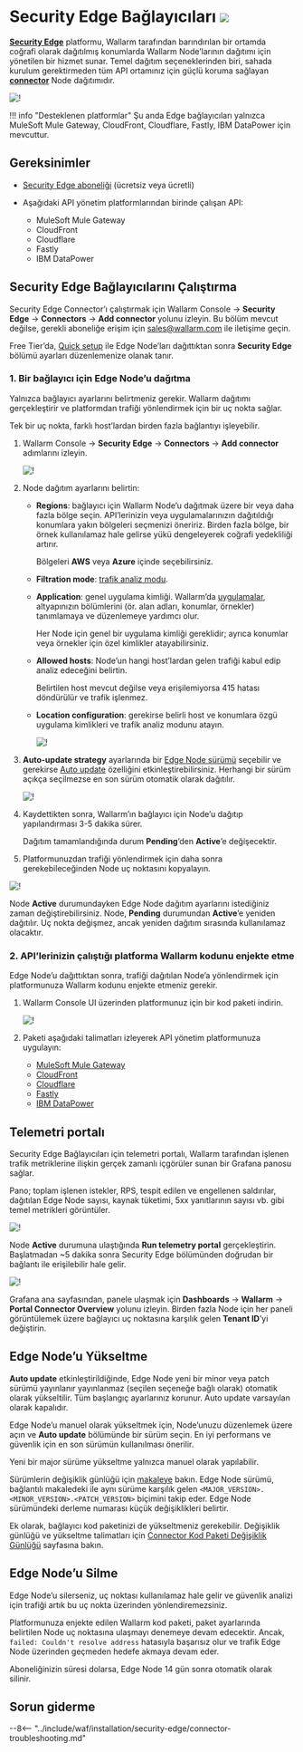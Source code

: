 [se-connector-setup-img]:           ../../images/waf-installation/security-edge/connectors/setup-view.png
[filtration-mode-docs]:             ../../admin-en/configure-wallarm-mode.md
[se-connector-hosts-locations-img]: ../../images/waf-installation/security-edge/connectors/hosts-locations.png

# Security Edge Bağlayıcıları <a href="../../../about-wallarm/subscription-plans/#security-edge-paid-plan"><img src="../../../images/security-edge-tag.svg" style="border: none;"></a>

[**Security Edge**](overview.md) platformu, Wallarm tarafından barındırılan bir ortamda coğrafi olarak dağıtılmış konumlarda Wallarm Node’larının dağıtımı için yönetilen bir hizmet sunar. Temel dağıtım seçeneklerinden biri, sahada kurulum gerektirmeden tüm API ortamınız için güçlü koruma sağlayan [**connector**](../connectors/overview.md) Node dağıtımıdır.

![!](../../images/waf-installation/security-edge/connectors/traffic-flow.png)

!!! info "Desteklenen platformlar"
    Şu anda Edge bağlayıcıları yalnızca MuleSoft Mule Gateway, CloudFront, Cloudflare, Fastly, IBM DataPower için mevcuttur.

## Gereksinimler

* [Security Edge aboneliği](../../about-wallarm/subscription-plans.md) (ücretsiz veya ücretli)
* Aşağıdaki API yönetim platformlarından birinde çalışan API:

    * MuleSoft Mule Gateway
    * CloudFront
    * Cloudflare
    * Fastly
    * IBM DataPower

## Security Edge Bağlayıcılarını Çalıştırma

Security Edge Connector’ı çalıştırmak için Wallarm Console → **Security Edge** → **Connectors** → **Add connector** yolunu izleyin. Bu bölüm mevcut değilse, gerekli aboneliğe erişim için sales@wallarm.com ile iletişime geçin.

Free Tier’da, [Quick setup](free-tier.md) ile Edge Node’ları dağıttıktan sonra **Security Edge** bölümü ayarları düzenlemenize olanak tanır.

### 1. Bir bağlayıcı için Edge Node’u dağıtma

Yalnızca bağlayıcı ayarlarını belirtmeniz gerekir. Wallarm dağıtımı gerçekleştirir ve platformdan trafiği yönlendirmek için bir uç nokta sağlar.

Tek bir uç nokta, farklı host’lardan birden fazla bağlantıyı işleyebilir.

1. Wallarm Console → **Security Edge** → **Connectors** → **Add connector** adımlarını izleyin.

    ![!][se-connector-setup-img]
1. Node dağıtım ayarlarını belirtin:

    * **Regions**: bağlayıcı için Wallarm Node’u dağıtmak üzere bir veya daha fazla bölge seçin. API’lerinizin veya uygulamalarınızın dağıtıldığı konumlara yakın bölgeleri seçmenizi öneririz. Birden fazla bölge, bir örnek kullanılamaz hale gelirse yükü dengeleyerek coğrafi yedekliliği artırır.

        Bölgeleri **AWS** veya **Azure** içinde seçebilirsiniz.
    
    * **Filtration mode**: [trafik analiz modu][filtration-mode-docs].
    * **Application**: genel uygulama kimliği. Wallarm’da [uygulamalar](../../user-guides/settings/applications.md), altyapınızın bölümlerini (ör. alan adları, konumlar, örnekler) tanımlamaya ve düzenlemeye yardımcı olur.
    
        Her Node için genel bir uygulama kimliği gereklidir; ayrıca konumlar veya örnekler için özel kimlikler atayabilirsiniz.
    
    * **Allowed hosts**: Node’un hangi host’lardan gelen trafiği kabul edip analiz edeceğini belirtin.

        Belirtilen host mevcut değilse veya erişilemiyorsa 415 hatası döndürülür ve trafik işlenmez.
    
    * **Location configuration**: gerekirse belirli host ve konumlara özgü uygulama kimlikleri ve trafik analiz modunu atayın.

        ![!][se-connector-hosts-locations-img]
1. **Auto-update strategy** ayarlarında bir [Edge Node sürümü](../../updating-migrating/native-node/node-artifact-versions.md#all-in-one-installer) seçebilir ve gerekirse [Auto update](#upgrading-the-edge-node) özelliğini etkinleştirebilirsiniz. Herhangi bir sürüm açıkça seçilmezse en son sürüm otomatik olarak dağıtılır.

    ![!](../../images/waf-installation/security-edge/connectors/autoupdate.png)
1. Kaydettikten sonra, Wallarm’ın bağlayıcı için Node’u dağıtıp yapılandırması 3-5 dakika sürer.

    Dağıtım tamamlandığında durum **Pending**’den **Active**’e değişecektir.
1. Platformunuzdan trafiği yönlendirmek için daha sonra gerekebileceğinden Node uç noktasını kopyalayın.

![!](../../images/waf-installation/security-edge/connectors/copy-endpoint.png)

Node **Active** durumundayken Edge Node dağıtım ayarlarını istediğiniz zaman değiştirebilirsiniz. Node, **Pending** durumundan **Active**’e yeniden dağıtılır. Uç nokta değişmez, ancak yeniden dağıtım sırasında kullanılamaz olacaktır.

### 2. API’lerinizin çalıştığı platforma Wallarm kodunu enjekte etme

Edge Node’u dağıttıktan sonra, trafiği dağıtılan Node’a yönlendirmek için platformunuza Wallarm kodunu enjekte etmeniz gerekir.

1. Wallarm Console UI üzerinden platformunuz için bir kod paketi indirin.

    ![!](../../images/waf-installation/security-edge/connectors/download-code-bundle.png)
1. Paketi aşağıdaki talimatları izleyerek API yönetim platformunuza uygulayın:

    * [MuleSoft Mule Gateway](../connectors/mulesoft.md#2-obtain-and-upload-the-wallarm-policy-to-mulesoft-exchange)
    * [CloudFront](../connectors/aws-lambda.md#2-obtain-and-deploy-the-wallarm-lambdaedge-functions)
    * [Cloudflare](../connectors/cloudflare.md#2-obtain-and-deploy-the-wallarm-worker-code)
    * [Fastly](../connectors/fastly.md#2-deploy-wallarm-code-on-fastly)
    * [IBM DataPower](../connectors/ibm-api-connect.md#2-obtain-and-apply-the-wallarm-policies-to-apis-in-ibm-api-connect)

## Telemetri portalı

Security Edge Bağlayıcıları için telemetri portalı, Wallarm tarafından işlenen trafik metriklerine ilişkin gerçek zamanlı içgörüler sunan bir Grafana panosu sağlar.

Pano; toplam işlenen istekler, RPS, tespit edilen ve engellenen saldırılar, dağıtılan Edge Node sayısı, kaynak tüketimi, 5xx yanıtlarının sayısı vb. gibi temel metrikleri görüntüler.

![!](../../images/waf-installation/security-edge/connectors/telemetry-portal.png)

Node **Active** durumuna ulaştığında **Run telemetry portal** gerçekleştirin. Başlatmadan ~5 dakika sonra Security Edge bölümünden doğrudan bir bağlantı ile erişilebilir hale gelir.

![!](../../images/waf-installation/security-edge/connectors/run-telemetry-portal.png)

Grafana ana sayfasından, panele ulaşmak için **Dashboards** → **Wallarm** → **Portal Connector Overview** yolunu izleyin. Birden fazla Node için her paneli görüntülemek üzere bağlayıcı uç noktasına karşılık gelen **Tenant ID**’yi değiştirin.

## Edge Node’u Yükseltme

**Auto update** etkinleştirildiğinde, Edge Node yeni bir minor veya patch sürümü yayınlanır yayınlanmaz (seçilen seçeneğe bağlı olarak) otomatik olarak yükseltilir. Tüm başlangıç ayarlarınız korunur. Auto update varsayılan olarak kapalıdır.

Edge Node’u manuel olarak yükseltmek için, Node’unuzu düzenlemek üzere açın ve **Auto update** bölümünde bir sürüm seçin. En iyi performans ve güvenlik için en son sürümün kullanılması önerilir.

Yeni bir major sürüme yükseltme yalnızca manuel olarak yapılabilir.

Sürümlerin değişiklik günlüğü için [makaleye](../../updating-migrating/native-node/node-artifact-versions.md#all-in-one-installer) bakın. Edge Node sürümü, bağlantılı makaledeki ile aynı sürüme karşılık gelen `<MAJOR_VERSION>.<MINOR_VERSION>.<PATCH_VERSION>` biçimini takip eder. Edge Node sürümündeki derleme numarası küçük değişiklikleri belirtir.

Ek olarak, bağlayıcı kod paketinizi de yükseltmeniz gerekebilir. Değişiklik günlüğü ve yükseltme talimatları için [Connector Kod Paketi Değişiklik Günlüğü](../connectors/code-bundle-inventory.md) sayfasına bakın.

## Edge Node’u Silme

Edge Node’u silerseniz, uç noktası kullanılamaz hale gelir ve güvenlik analizi için trafiği artık bu uç nokta üzerinden yönlendiremezsiniz.

Platformunuza enjekte edilen Wallarm kod paketi, paket ayarlarında belirtilen Node uç noktasına ulaşmayı denemeye devam edecektir. Ancak, `failed: Couldn't resolve address` hatasıyla başarısız olur ve trafik Edge Node üzerinden geçmeden hedefe akmaya devam eder.

Aboneliğinizin süresi dolarsa, Edge Node 14 gün sonra otomatik olarak silinir.

## Sorun giderme

--8<-- "../include/waf/installation/security-edge/connector-troubleshooting.md"